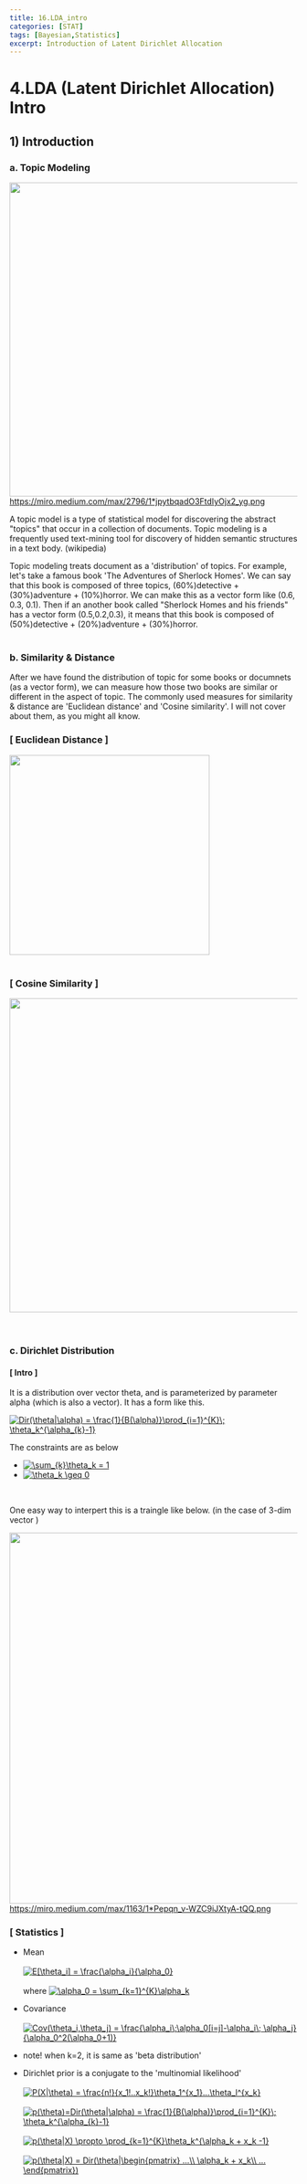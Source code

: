 ```yaml
---
title: 16.LDA_intro
categories: [STAT]
tags: [Bayesian,Statistics]
excerpt: Introduction of Latent Dirichlet Allocation
---
```


# 4.LDA (Latent Dirichlet Allocation) Intro
<script src="https://cdn.mathjax.org/mathjax/latest/MathJax.js?config=TeX-AMS-MML_HTMLorMML" type="text/javascript"></script>

## 1) Introduction

### a. Topic Modeling
<img src="https://miro.medium.com/max/2796/1*jpytbqadO3FtdIyOjx2_yg.png" width="550" /> <br>
https://miro.medium.com/max/2796/1*jpytbqadO3FtdIyOjx2_yg.png
<br>

A topic model is a type of statistical model for discovering the abstract "topics" that occur in a collection of documents. 
Topic modeling is a frequently used text-mining tool for discovery of hidden semantic structures in a text body. (wikipedia)
<br>

Topic modeling treats document as a 'distribution' of topics. For example, let's take a famous book 'The Adventures of Sherlock Homes'. We can say
that this book is composed of three topics, (60%)detective + (30%)adventure + (10%)horror. We can make this as a vector form like (0.6, 0.3, 0.1).
Then if an another book called "Sherlock Homes and his friends" has a vector form (0.5,0.2,0.3), 
it means that this book is composed of (50%)detective + (20%)adventure + (30%)horror.
<br>
<br>

### b. Similarity & Distance
After we have found the distribution of topic for some books or documnets (as a vector form), we can measure how those two books are similar or different in the aspect of topic.
The commonly used measures for similarity & distance are 'Euclidean distance' and 'Cosine similarity'. I will not cover about them, as you might all know.
<br>

### [ Euclidean Distance ]
<img src="https://i.stack.imgur.com/RtnTY.jpg" width="350" /> <br>
<br>

### [ Cosine Similarity ]
<img src="https://miro.medium.com/max/1900/1*pZMivuSRUnOhp2iu7g-RTg.png" width="550" /> <br>
<br>
<br>

### c. Dirichlet Distribution
#### [ Intro ]
It is a distribution over vector theta, and is parameterized by parameter alpha (which is also a vector). It has a form like this.
<br>

<a href="https://www.codecogs.com/eqnedit.php?latex=Dir(\theta|\alpha)&space;=&space;\frac{1}{B(\alpha)}\prod_{i=1}^{K}\;&space;\theta_k^{\alpha_{k}-1}" target="_blank"><img src="https://latex.codecogs.com/gif.latex?Dir(\theta|\alpha)&space;=&space;\frac{1}{B(\alpha)}\prod_{i=1}^{K}\;&space;\theta_k^{\alpha_{k}-1}" title="Dir(\theta|\alpha) = \frac{1}{B(\alpha)}\prod_{i=1}^{K}\; \theta_k^{\alpha_{k}-1}" /></a>
<br>

The constraints are as below
- <a href="https://www.codecogs.com/eqnedit.php?latex=\sum_{k}\theta_k&space;=&space;1" target="_blank"><img src="https://latex.codecogs.com/gif.latex?\sum_{k}\theta_k&space;=&space;1" title="\sum_{k}\theta_k = 1" /></a>
- <a href="https://www.codecogs.com/eqnedit.php?latex=\theta_k&space;\geq&space;0" target="_blank"><img src="https://latex.codecogs.com/gif.latex?\theta_k&space;\geq&space;0" title="\theta_k \geq 0" /></a>
<br>

One easy way to interpert this is a traingle like below. (in the case of 3-dim vector )
<br>

<img src="https://miro.medium.com/max/1163/1*Pepqn_v-WZC9iJXtyA-tQQ.png" width="650" /> <br>
https://miro.medium.com/max/1163/1*Pepqn_v-WZC9iJXtyA-tQQ.png
<br>

### [ Statistics ]
- Mean <br><br>
<a href="https://www.codecogs.com/eqnedit.php?latex=E[\theta_i]&space;=&space;\frac{\alpha_i}{\alpha_0}" target="_blank"><img src="https://latex.codecogs.com/gif.latex?E[\theta_i]&space;=&space;\frac{\alpha_i}{\alpha_0}" title="E[\theta_i] = \frac{\alpha_i}{\alpha_0}" /></a> <br> <br>
where <a href="https://www.codecogs.com/eqnedit.php?latex=\alpha_0&space;=&space;\sum_{k=1}^{K}\alpha_k" target="_blank"><img src="https://latex.codecogs.com/gif.latex?\alpha_0&space;=&space;\sum_{k=1}^{K}\alpha_k" title="\alpha_0 = \sum_{k=1}^{K}\alpha_k" /></a>

- Covariance <br><br>
<a href="https://www.codecogs.com/eqnedit.php?latex=Cov(\theta_i,\theta_j)&space;=&space;\frac{\alpha_i\;\alpha_0[i=j]-\alpha_i\;&space;\alpha_j}{\alpha_0^2(\alpha_0&plus;1)}" target="_blank"><img src="https://latex.codecogs.com/gif.latex?Cov(\theta_i,\theta_j)&space;=&space;\frac{\alpha_i\;\alpha_0[i=j]-\alpha_i\;&space;\alpha_j}{\alpha_0^2(\alpha_0&plus;1)}" title="Cov(\theta_i,\theta_j) = \frac{\alpha_i\;\alpha_0[i=j]-\alpha_i\; \alpha_j}{\alpha_0^2(\alpha_0+1)}" /></a>

- note! when k=2, it is same as 'beta distribution'

- Dirichlet prior is a conjugate to the 'multinomial likelihood' <br><br>
<a href="https://www.codecogs.com/eqnedit.php?latex=P(X|\theta)&space;=&space;\frac{n!}{x_1!..x_k!}\theta_1^{x_1}...\theta_l^{x_k}" target="_blank"><img src="https://latex.codecogs.com/gif.latex?P(X|\theta)&space;=&space;\frac{n!}{x_1!..x_k!}\theta_1^{x_1}...\theta_l^{x_k}" title="P(X|\theta) = \frac{n!}{x_1!..x_k!}\theta_1^{x_1}...\theta_l^{x_k}" /></a> <br> <br>
<a href="https://www.codecogs.com/eqnedit.php?latex=p(\theta)=Dir(\theta|\alpha)&space;=&space;\frac{1}{B(\alpha)}\prod_{i=1}^{K}\;&space;\theta_k^{\alpha_{k}-1}" target="_blank"><img src="https://latex.codecogs.com/gif.latex?p(\theta)=Dir(\theta|\alpha)&space;=&space;\frac{1}{B(\alpha)}\prod_{i=1}^{K}\;&space;\theta_k^{\alpha_{k}-1}" title="p(\theta)=Dir(\theta|\alpha) = \frac{1}{B(\alpha)}\prod_{i=1}^{K}\; \theta_k^{\alpha_{k}-1}" /></a> <br> <br>
<a href="https://www.codecogs.com/eqnedit.php?latex=p(\theta|X)&space;\propto&space;\prod_{k=1}^{K}\theta_k^{\alpha_k&space;&plus;&space;x_k&space;-1}" target="_blank"><img src="https://latex.codecogs.com/gif.latex?p(\theta|X)&space;\propto&space;\prod_{k=1}^{K}\theta_k^{\alpha_k&space;&plus;&space;x_k&space;-1}" title="p(\theta|X) \propto \prod_{k=1}^{K}\theta_k^{\alpha_k + x_k -1}" /></a> <br> <br>
<a href="https://www.codecogs.com/eqnedit.php?latex=p(\theta|X)&space;=&space;Dir(\theta|\begin{pmatrix}&space;...\\&space;\alpha_k&space;&plus;&space;x_k\\&space;...&space;\end{pmatrix})" target="_blank"><img src="https://latex.codecogs.com/gif.latex?p(\theta|X)&space;=&space;Dir(\theta|\begin{pmatrix}&space;...\\&space;\alpha_k&space;&plus;&space;x_k\\&space;...&space;\end{pmatrix})" title="p(\theta|X) = Dir(\theta|\begin{pmatrix} ...\\ \alpha_k + x_k\\ ... \end{pmatrix})" /></a> <br> <br>
